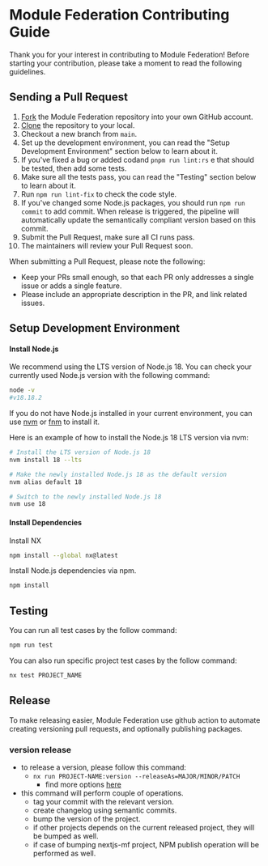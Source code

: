 # Module Federation Contributing Guide

Thank you for your interest in contributing to Module Federation! Before starting your contribution, please take a moment to read the following guidelines.

## Sending a Pull Request

1. [Fork](https://help.github.com/articles/fork-a-repo/) the Module Federation repository into your own GitHub account.
2. [Clone](https://help.github.com/articles/cloning-a-repository/) the repository to your local.
3. Checkout a new branch from `main`.
4. Set up the development environment, you can read the "Setup Development Environment" section below to learn about it.
5. If you've fixed a bug or added codand `pnpm run lint:rs` e that should be tested, then add some tests.
6. Make sure all the tests pass, you can read the "Testing" section below to learn about it.
7. Run `npm run lint-fix` to check the code style.
8. If you've changed some Node.js packages, you should run `npm run commit` to add commit. When release is triggered, the pipeline will automatically update the semantically compliant version based on this commit.
9. Submit the Pull Request, make sure all CI runs pass.
10. The maintainers will review your Pull Request soon.

When submitting a Pull Request, please note the following:

- Keep your PRs small enough, so that each PR only addresses a single issue or adds a single feature.
- Please include an appropriate description in the PR, and link related issues.

## Setup Development Environment

#### Install Node.js

We recommend using the LTS version of Node.js 18. You can check your currently used Node.js version with the following command:

```bash
node -v
#v18.18.2
```

If you do not have Node.js installed in your current environment, you can use [nvm](https://github.com/nvm-sh/nvm) or [fnm](https://github.com/Schniz/fnm) to install it.

Here is an example of how to install the Node.js 18 LTS version via nvm:

```bash
# Install the LTS version of Node.js 18
nvm install 18 --lts

# Make the newly installed Node.js 18 as the default version
nvm alias default 18

# Switch to the newly installed Node.js 18
nvm use 18
```

#### Install Dependencies

Install NX

```bash
npm install --global nx@latest
```

Install Node.js dependencies via npm.

```bash
npm install
```

## Testing

You can run all test cases by the follow command: 
```sh
npm run test
```

You can also run specific project test cases by the follow command:
```sh
nx test PROJECT_NAME
```

## Release

To make releasing easier, Module Federation use github action to automate creating versioning pull requests, and optionally publishing packages.

### version release

- to release a version, please follow this command:
  - `nx run PROJECT-NAME:version --releaseAs=MAJOR/MINOR/PATCH`
    - find more options [here](https://github.com/jscutlery/semver#specify-the-level-of-change)
- this command will perform couple of operations.
  - tag your commit with the relevant version.
  - create changelog using semantic commits.
  - bump the version of the project.
  - if other projects depends on the current released project, they will be bumped as well.
  - if case of bumping nextjs-mf project, NPM publish operation will be performed as well.
